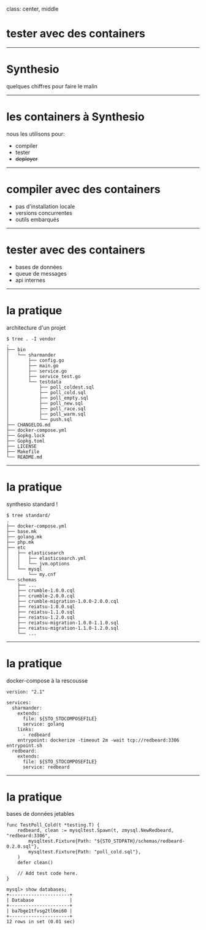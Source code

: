 class: center, middle

# tester avec des containers

---

# Synthesio
quelques chiffres pour faire le malin

---

# les containers à Synthesio
nous les utilisons pour:

- compiler
- tester
- ~~deployer~~

---

# compiler avec des containers

- pas d'installation locale
- versions concurrentes
- outils embarqués

---

# tester avec des containers

- bases de données
- queue de messages
- api internes

---

# la pratique
architecture d'un projet

```
$ tree . -I vendor
.
├── bin
│   └── sharmander
│       ├── config.go
│       ├── main.go
│       ├── service.go
│       ├── service_test.go
│       └── testdata
│           ├── poll_coldest.sql
│           ├── poll_cold.sql
│           ├── poll_empty.sql
│           ├── poll_new.sql
│           ├── poll_race.sql
│           ├── poll_warm.sql
│           └── push.sql
├── CHANGELOG.md
├── docker-compose.yml
├── Gopkg.lock
├── Gopkg.toml
├── LICENSE
├── Makefile
└── README.md
```

---

# la pratique
synthesio standard !

```
$ tree standard/
.
├── docker-compose.yml
├── base.mk
├── golang.mk
├── php.mk
├── etc
│   ├── elasticsearch
│   │   ├── elasticsearch.yml
│   │   └── jvm.options
│   └── mysql
│       └── my.cnf
└── schemas
    ├── ...
    ├── crumble-1.0.0.cql
    ├── crumble-2.0.0.cql
    ├── crumble-migration-1.0.0-2.0.0.cql
    ├── reiatsu-1.0.0.sql
    ├── reiatsu-1.1.0.sql
    ├── reiatsu-1.2.0.sql
    ├── reiatsu-migration-1.0.0-1.1.0.sql
    ├── reiatsu-migration-1.1.0-1.2.0.sql
    └── ...
```

---

# la pratique
docker-compose à la rescousse

```
version: "2.1"

services:
  sharmander:
    extends:
      file: ${STO_STDCOMPOSEFILE}
      service: golang
    links:
      - redbeard
    entrypoint: dockerize -timeout 2m -wait tcp://redbeard:3306 entrypoint.sh
  redbeard:
    extends:
      file: ${STO_STDCOMPOSEFILE}
      service: redbeard
```

---

# la pratique
bases de données jetables

```
func TestPoll_Cold(t *testing.T) {
	redbeard, clean := mysqltest.Spawn(t, zmysql.NewRedbeard, "redbeard:3306",
		mysqltest.Fixture{Path: "${STO_STDPATH}/schemas/redbeard-0.2.0.sql"},
		mysqltest.Fixture{Path: "poll_cold.sql"},
	)
	defer clean()

	// Add test code here.
}
```

```
mysql> show databases;
+----------------------+
| Database             |
+----------------------+
| ba7bge1tfvsg2tl6mi60 |
+----------------------+
12 rows in set (0.01 sec)
```
